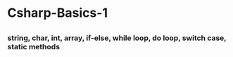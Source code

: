 # Csharp-Basics-1
##
### string, char, int, array, if-else, while loop, do loop, switch case, static methods
